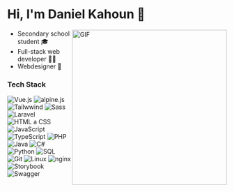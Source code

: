 <h1>Hi, I'm Daniel Kahoun 👋</h1>

<img align="right" alt="GIF" width="355" src="https://64.media.tumblr.com/7e646d701b09619cbd7847b65ea580f0/807f9e5a5e0ce538-d1/s1280x1920/163e290a79a60d0a9230eb2e76c4c354d300dbfa.gifv" />

- Secondary school student 🎓
- Full-stack web developer 👨‍💻
- Webdesigner 🎨

<h3>Tech Stack</h3>

![Vue.js](https://img.shields.io/badge/-Vue.js-333333?style=flat&logo=vue.js)
![alpine.js](https://img.shields.io/badge/-alpine.js-333333?style=flat&logo=alpine.js)
![Tailwwind](https://img.shields.io/badge/-Tailwind-333333?style=flat&logo=tailwindcss)
![Sass](https://img.shields.io/badge/-Sass-333333?style=flat&logo=sass)
![Laravel](https://img.shields.io/badge/-Laravel-333333?style=flat&logo=laravel)
![HTML a CSS](https://img.shields.io/badge/-HTML_a_CSS-333333?style=flat&logo=HTML5)<br>
![JavaScript](https://img.shields.io/badge/-JavaScript-333333?style=flat&logo=javascript)
![TypeScript](https://img.shields.io/badge/-TypeScript-333333?style=flat&logo=typescript)
![PHP](https://img.shields.io/badge/-PHP-333333?style=flat&logo=php)
![Java](https://img.shields.io/badge/-Java-333333?style=flat&logo=Java)
![C#](https://img.shields.io/badge/-C_Sharp-333333?style=flat&logo=csharp)
![Python](https://img.shields.io/badge/-Python-333333?style=flat&logo=python)
![SQL](https://img.shields.io/badge/-SQL-333333?style=flat&logo=mysql)<br>
![Git](https://img.shields.io/badge/-Git-333333?style=flat&logo=git)
![Linux](https://img.shields.io/badge/-Linux-333333?style=flat&logo=linux)
![nginx](https://img.shields.io/badge/-nginx-333333?style=flat&logo=nginx)
![Storybook](https://img.shields.io/badge/-Storybook-333333?style=flat&logo=storybook)
![Swagger](https://img.shields.io/badge/-Swagger-333333?style=flat&logo=swagger)
